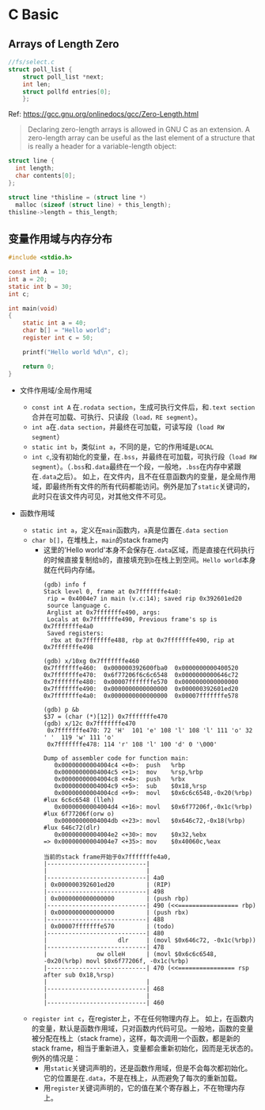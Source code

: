 # C Basic

##  Arrays of Length Zero
```c
//fs/select.c
struct poll_list {
	struct poll_list *next;
	int len;
	struct pollfd entries[0];
    };
```

Ref: https://gcc.gnu.org/onlinedocs/gcc/Zero-Length.html
> Declaring zero-length arrays is allowed in GNU C as an extension. A zero-length array can be useful as the last element of a structure that is really a header for a variable-length object:
```c
struct line {
  int length;
  char contents[0];
};

struct line *thisline = (struct line *)
  malloc (sizeof (struct line) + this_length);
thisline->length = this_length;
```

## 变量作用域与内存分布
```c
#include <stdio.h>

const int A = 10;
int a = 20;
static int b = 30;
int c;

int main(void)
{
	static int a = 40;
	char b[] = "Hello world";
	register int c = 50;

	printf("Hello world %d\n", c);

	return 0;
}

```
- 文件作用域/全局作用域
  - `const int A` 在`.rodata section`，生成可执行文件后，和`.text section`合并在可加载、可执行、只读段（`load，RE segment`）。
  - `int a`在`.data section`，并最终在可加载，可读写段（`load RW segment`）
  - `static int b`，类似`int a`，不同的是，它的作用域是`LOCAL`
  - `int c`,没有初始化的变量，在`.bss`，并最终在可加载，可执行段（`load RW segment`）。（`.bss`和`.data`最终在一个段，一般地，`.bss`在内存中紧跟在`.data`之后）。
如上，在文件内，且不在任意函数内的变量，是全局作用域，即最终所有文件的所有代码都能访问。例外是加了`static`关键词的，此时只在该文件内可见，对其他文件不可见。

- 函数作用域
  - `static int a`，定义在`main`函数内，`a`真是位置在`.data section`
  - `char b[]`，在堆栈上，`main`的stack frame内
    - 这里的'Hello world'本身不会保存在`.data`区域，而是直接在代码执行的时候直接复制给`b`的，直接填充到`b`在栈上到空间。`Hello world`本身就在代码内存储。 
       ```
       (gdb) info f
       Stack level 0, frame at 0x7fffffffe4a0:
        rip = 0x4004e7 in main (v.c:14); saved rip 0x392601ed20
        source language c.
        Arglist at 0x7fffffffe490, args:
        Locals at 0x7fffffffe490, Previous frame's sp is 0x7fffffffe4a0
        Saved registers:
         rbx at 0x7fffffffe488, rbp at 0x7fffffffe490, rip at 0x7fffffffe498

       (gdb) x/10xg 0x7fffffffe460
       0x7fffffffe460:	0x000000392600fba0	0x0000000000400520
       0x7fffffffe470:	0x6f77206f6c6c6548	0x0000000000646c72
       0x7fffffffe480:	0x00007fffffffe570	0x0000000000000000
       0x7fffffffe490:	0x0000000000000000	0x000000392601ed20
       0x7fffffffe4a0:	0x0000000000000000	0x00007fffffffe578

       (gdb) p &b
       $37 = (char (*)[12]) 0x7fffffffe470
       (gdb) x/12c 0x7fffffffe470
        0x7fffffffe470:	72 'H'	101 'e'	108 'l'	108 'l'	111 'o'	32 ' '	119 'w'	111 'o'
        0x7fffffffe478:	114 'r'	108 'l'	100 'd'	0 '\000'

       Dump of assembler code for function main:
          0x00000000004004c4 <+0>:	push   %rbp
          0x00000000004004c5 <+1>:	mov    %rsp,%rbp
          0x00000000004004c8 <+4>:	push   %rbx
          0x00000000004004c9 <+5>:	sub    $0x18,%rsp
          0x00000000004004cd <+9>:	movl   $0x6c6c6548,-0x20(%rbp) #lux 6c6c6548 (lleh)
          0x00000000004004d4 <+16>:	movl   $0x6f77206f,-0x1c(%rbp) #lux 6f77206f(orw o)
          0x00000000004004db <+23>:	movl   $0x646c72,-0x18(%rbp) #lux 646c72(dlr)
          0x00000000004004e2 <+30>:	mov    $0x32,%ebx
       => 0x00000000004004e7 <+35>:	mov    $0x40060c,%eax

      当前的stack frame开始于0x7fffffffe4a0,
      |----------------------------|
      |                            |
      |----------------------------| 4a0
      | 0x000000392601ed20         | (RIP)
      |----------------------------| 498
      | 0x0000000000000000         | (push rbp)
      |----------------------------| 490 (<<================= rbp)
      | 0x0000000000000000         | (push rbx)
      |----------------------------| 488
      | 0x00007fffffffe570         | (todo)
      |----------------------------| 480
      |                    dlr     | (movl $0x646c72, -0x1c(%rbp))
      |----------------------------| 478
      |              ow olleH      | (movl $0x6c6c6548, -0x20(%rbp) movl $0x6f77206f, -0x1c(%rbp)
      |----------------------------| 470 (<<================ rsp after sub 0x18,%rsp)
      |                            |
      |----------------------------| 468
      |                            |
      |----------------------------| 460
       ```
  - `register int c`，在register上，不在任何物理内存上。
如上，在函数内的变量，默认是函数作用域，只对函数内代码可见。一般地，函数的变量被分配在栈上（stack frame），这样，每次调用一个函数，都是新的stack frame，相当于重新进入，变量都会重新初始化，因而是无状态的。例外的情况是：
    - 用`static`关键词声明的，还是函数作用域，但是不会每次都初始化。它的位置是在`.data`，不是在栈上，从而避免了每次的重新加载。
    - 用`register`关键词声明的，它的值在某个寄存器上，不在物理内存上。
